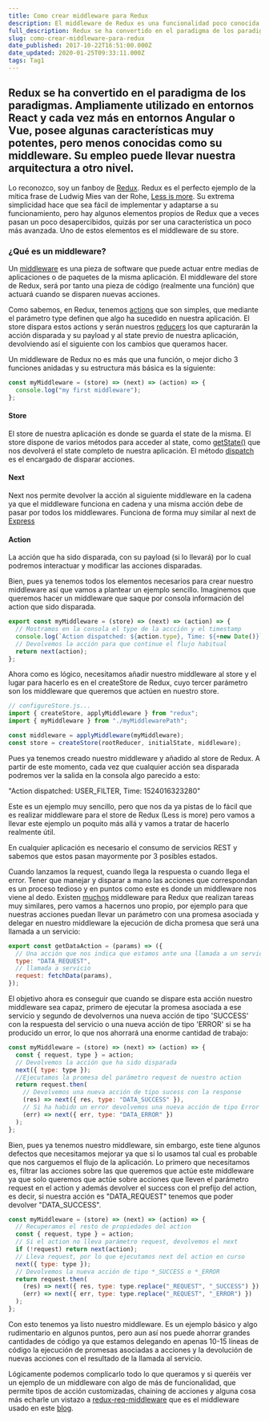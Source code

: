 ```yaml
---
title: Como crear middleware para Redux
description: El middleware de Redux es una funcionalidad poco conocida pero muy útil. Aprende como crear tu propio middleware para llevar tu arquitectura a otro nivel.
full_description: Redux se ha convertido en el paradigma de los paradigmas. Ampliamente utilizado en entornos React y cada vez más en entornos Angular o Vue, posee algunas características muy potentes, pero menos conocidas como su middleware. Su empleo puede llevar nuestra arquitectura a otro nivel.
slug: como-crear-middleware-para-redux
date_published: 2017-10-22T16:51:00.000Z
date_updated: 2020-01-25T09:33:11.000Z
tags: Tag1
---
```


## Redux se ha convertido en el paradigma de los paradigmas. Ampliamente utilizado en entornos React y cada vez más en entornos Angular o Vue, posee algunas características muy potentes, pero menos conocidas como su middleware. Su empleo puede llevar nuestra arquitectura a otro nivel.

Lo reconozco, soy un fanboy de [Redux](http://redux.js.org/). Redux es el perfecto ejemplo de la mítica frase de Ludwig Mies van der Rohe, [Less is more](https://en.wikipedia.org/wiki/Minimalism#Less_is_more_.28architecture.29). Su extrema simplicidad hace que sea fácil de implementar y adaptarse a su funcionamiento, pero hay algunos elementos propios de Redux que a veces pasan un poco desapercibidos, quizás por ser una característica un poco más avanzada. Uno de estos elementos es el middleware de su store.

### ¿Qué es un middleware?

Un [middleware](https://es.wikipedia.org/wiki/Middleware) es una pieza de software que puede actuar entre medias de aplicaciones o de paquetes de la misma aplicación. El middleware del store de Redux, será por tanto una pieza de código (realmente una función) que actuará cuando se disparen nuevas acciones.

Como sabemos, en Redux, tenemos [actions](http://redux.js.org/docs/basics/Actions.html) que son simples, que mediante el parámetro type definen que algo ha sucedido en nuestra aplicación. El store dispara estos actions y serán nuestros [reducers](http://redux.js.org/docs/basics/Reducers.html) los que capturarán la acción disparada y su payload y al state previo de nuestra aplicación, devolviendo así el siguiente con los cambios que queramos hacer.

Un middleware de Redux no es más que una función, o mejor dicho 3 funciones anidadas y su estructura más básica es la siguiente:

```js
const myMiddleware = (store) => (next) => (action) => {
  console.log("my first middleware");
};
```

#### Store

El store de nuestra aplicación es donde se guarda el state de la misma. El store dispone de varios métodos para acceder al state, como [getState()](http://es.redux.js.org/docs/api/Store.html#getState) que nos devolverá el state completo de nuestra aplicación. El método [dispatch](http://es.redux.js.org/docs/api/Store.html#dispatch) es el encargado de disparar acciones.

#### Next

Next nos permite devolver la acción al siguiente middleware en la cadena ya que el middleware funciona en cadena y una misma acción debe de pasar por todos los middlewares. Funciona de forma muy similar al next de [Express](http://expressjs.com/es/guide/using-middleware.html)

#### Action

La acción que ha sido disparada, con su payload (si lo llevará) por lo cual podremos interactuar y modificar las acciones disparadas.

Bien, pues ya tenemos todos los elementos necesarios para crear nuestro middleware así que vamos a plantear un ejemplo sencillo. Imaginemos que queremos hacer un middleware que saque por consola información del action que sido disparada.

```js
export const myMiddleware = (store) => (next) => (action) => {
  // Mostramos en la consola el type de la accción y el timestamp
  console.log(`Action dispatched: ${action.type}, Time: ${+new Date()}`);
  // Devolvemos la acción para que continue el flujo habitual
  return next(action);
};
```

Ahora como es lógico, necesitamos añadir nuestro middleware al store y el lugar para hacerlo es en el createStore de Redux, cuyo tercer parámetro son los middleware que queremos que actúen en nuestro store.

```js
// configureStore.js...
import { createStore, applyMiddleware } from "redux";
import { myMiddleware } from "./myMiddlewarePath";

const middleware = applyMiddleware(myMiddleware);
const store = createStore(rootReducer, initialState, middleware);
```

Pues ya tenemos creado nuestro middleware y añadido al store de Redux. A partir de este momento, cada vez que cualquier acción sea disparada podremos ver la salida en la consola algo parecido a esto:

"Action dispatched: USER_FILTER, Time: 1524016323280"

Este es un ejemplo muy sencillo, pero que nos da ya pistas de lo fácil que es realizar middleware para el store de Redux (Less is more) pero vamos a llevar este ejemplo un poquito más allá y vamos a tratar de hacerlo realmente útil.

En cualquier aplicación es necesario el consumo de servicios REST y sabemos que estos pasan mayormente por 3 posibles estados.

Cuando lanzamos la request, cuando llega la respuesta o cuando llega el error. Tener que manejar y disparar a mano las acciones que correspondan es un proceso tedioso y en puntos como este es donde un middleware nos viene al dedo. Existen [muchos](https://www.npmjs.com/search?q=redux%20middleware&page=1&ranking=optimal) middleware para Redux que realizan tareas muy similares, pero vamos a hacernos uno propio, por ejemplo para que nuestras acciones puedan llevar un parámetro con una promesa asociada y delegar en nuestro middleware la ejecución de dicha promesa que será una llamada a un servicio:

```js
export const getDataAction = (params) => ({
  // Una acción que nos indica que estamos ante una llamada a un servicio
  type: "DATA_REQUEST",
  // llamada a servicio
  request: fetchData(params),
});
```

El objetivo ahora es conseguir que cuando se dispare esta acción nuestro middleware sea capaz, primero de ejecutar la promesa asociada a ese servicio y segundo de devolvernos una nueva acción de tipo 'SUCCESS' con la respuesta del servicio o una nueva acción de tipo 'ERROR' si se ha producido un error, lo que nos ahorrará una enorme cantidad de trabajo:

```js
const myMiddleware = (store) => (next) => (action) => {
  const { request, type } = action;
  // Devolvemos la acción que ha sido disparada
  next({ type: type });
  //Ejecutamos la promesa del parámetro request de nuestro action
  return request.then(
    // Devolvemos una nueva acción de tipo sucess con la response
    (res) => next({ res, type: "DATA_SUCCESS" }),
    // Si ha habido un error devolvemos una nueva acción de tipo Error
    (err) => next({ err, type: "DATA_ERROR" })
  );
};
```

Bien, pues ya tenemos nuestro middleware, sin embargo, este tiene algunos defectos que necesitamos mejorar ya que si lo usamos tal cual es probable que nos carguemos el flujo de la aplicación. Lo primero que necesitamos es, filtrar las acciones sobre las que queremos que actúe este middleware ya que solo queremos que actúe sobre acciones que lleven el parámetro request en el action y además devolver el success con el prefijo del action, es decir, si nuestra acción es "DATA_REQUEST" tenemos que poder devolver "DATA_SUCCESS".

```js
const myMiddleware = (store) => (next) => (action) => {
  // Recuperamos el resto de propiedades del action
  const { request, type } = action;
  // Si el action no lleva parámetro request, devolvemos el next
  if (!request) return next(action);
  // Lleva request, por lo que ejecutamos next del action en curso
  next({ type: type });
  // Devolvemos la nueva acción de tipo *_SUCCESS o *_ERROR
  return request.then(
    (res) => next({ res, type: type.replace("_REQUEST", "_SUCCESS") }),
    (err) => next({ err, type: type.replace("_REQUEST", "_ERROR") })
  );
};
```

Con esto tenemos ya listo nuestro middleware. Es un ejemplo básico y algo rudimentario en algunos puntos, pero aun así nos puede ahorrar grandes cantidades de código ya que estamos delegando en apenas 10-15 líneas de código la ejecución de promesas asociadas a acciones y la devolución de nuevas acciones con el resultado de la llamada al servicio.

Lógicamente podemos complicarlo todo lo que queramos y si queréis ver un ejemplo de un middleware con algo de más de funcionalidad, que permite tipos de acción customizadas, chaining de acciones y alguna cosa más echarle un vistazo a [redux-req-middleware](https://www.npmjs.com/package/redux-req-middleware) que es el middleware usado en este [blog](https://github.com/pmagaz/pablomagaz.com).
